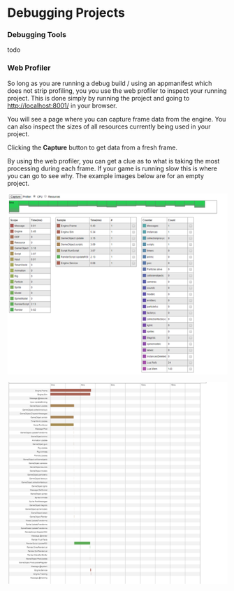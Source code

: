 # Debugging Projects

### Debugging Tools

todo

### Web Profiler

So long as you are running a debug build / using an appmanifest which does not strip profiling, you you use the web profiler to inspect your running project. This is done simply by running the project and going to [http://localhost:8001/](http://localhost:8001/) in your browser.

You will see a page where you can capture frame data from the engine. You can also inspect the sizes of all resources currently being used in your project. 

Clicking the **Capture** button to get data from a fresh frame.

By using the web profiler, you can get a clue as to what is taking the most processing during each frame. If your game is running slow this is where you can go to see why. The example images below are for an empty project.

![](../.gitbook/assets/2018-08-20-00_21_35-window.png)

![](../.gitbook/assets/2018-08-20-00_21_47-dynamo-profiler.png)

